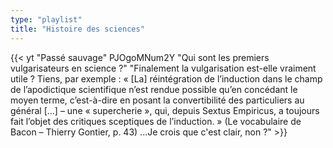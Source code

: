 ```yaml
---
type: "playlist"
title: "Histoire des sciences"
---
```



{{< yt "Passé sauvage" PJOgoMNum2Y "Qui sont les premiers vulgarisateurs en science ?" "Finalement la vulgarisation est-elle vraiment utile ? Tiens, par exemple : « [La] réintégration de l’induction dans le champ de l’apodictique scientifique n’est rendue possible qu’en concédant le moyen terme, c’est-à-dire en posant la convertibilité des particuliers au général […] – une « supercherie », qui, depuis Sextus Empiricus, a toujours fait l’objet des critiques sceptiques de l’induction. » (Le vocabulaire de Bacon – Thierry Gontier, p. 43) ...Je crois que c'est clair, non ?" >}}
